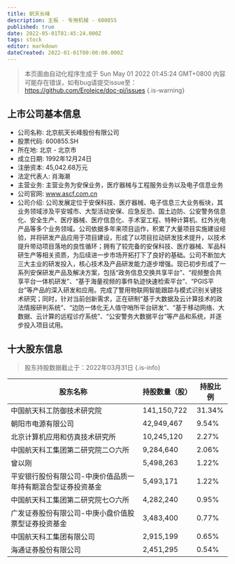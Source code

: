 ```yaml
---
title: 航天长峰
description: 主板 - 专用机械 - 600855
published: true
date: 2022-05-01T01:45:24.000Z
tags: stock
editor: markdown
dateCreated: 2022-01-01T00:00:00.000Z
---
```


> 本页面由自动化程序生成于 Sun May 01 2022 01:45:24 GMT+0800
> 内容可能存在错误，如有bug请提交issue至：https://github.com/Eroleice/doc-pi/issues
{.is-warning}

## 上市公司基本信息
- 公司名称: 北京航天长峰股份有限公司
- 股票代码: 600855.SH
- 所在地: 北京 - 北京市
- 成立日期: 1992年12月24日
- 注册资本: 45,042.68万元
- 法定代表人: 肖海潮
- 主营业务: 主营业务为安保业务，医疗器械与工程服务业务以及电子信息业务
- 公司官网: www.ascf.com.cn
- 公司介绍: 公司发展定位于安保科技、医疗器械、电子信息三大业务板块，其业务领域涉及平安城市、大型活动安保、应急反恐、国土边防、公安警务信息化、安全生产、医疗器械、医疗信息化、手术室工程、特种计算机、红外光电产品等多个业务领域。公司依据多年来项目运作，积累了大量项目实施建设经验，并将研发产品应用于项目建设，形成了以项目拉动研发技术提升，以技术提升带动项目落地的良性循环；拥有了较完备的安保科技、医疗器械、军品科研生产等相关资质，为后续进一步市场开拓打下了良好的基础。公司不断加大三大主业的研发投入，核心技术及产品研发能力逐步增强。现已初步形成了一系列安保研发产品及解决方案，包括“政务信息交换共享平台”、“视频整合共享平台一体机研发”、“基于海量视频的事件轨迹快速检索平台”、“PGIS平台”等产品的深入研发和应用。完成了警用物联网智能跟踪与模式识别关键技术研究；同时，针对当前创新需求，正在研制“基于大数据及云计算技术的政法情报研判系统”、“边防一体化无人值守哨所平台研发”、“基于移动网络、大数据、云计算的远程诊疗系统”、“公安警务大数据平台”等产品和系统，并逐步投入项目试用。


## 十大股东信息
> 股东持股数据截止于：2022年03月31日
{.is-info}

| 股东名称 | 持股数量（股） | 持股比例 |
| --- | --- | --- |
| 中国航天科工防御技术研究院 | 141,150,722 | 31.34% |
| 朝阳市电源有限公司 | 42,949,467 | 9.54% |
| 北京计算机应用和仿真技术研究所 | 10,245,120 | 2.27% |
| 中国航天科工集团第二研究院二○六所 | 9,284,640 | 2.06% |
| 曾以刚 | 5,498,263 | 1.22% |
| 平安银行股份有限公司-中庚价值品质一年持有期混合型证券投资基金 | 5,493,171 | 1.22% |
| 中国航天科工集团第二研究院七○六所 | 4,282,240 | 0.95% |
| 广发证券股份有限公司-中庚小盘价值股票型证券投资基金 | 3,483,400 | 0.77% |
| 中国航天科工集团有限公司 | 2,915,199 | 0.65% |
| 海通证券股份有限公司 | 2,451,295 | 0.54% |




